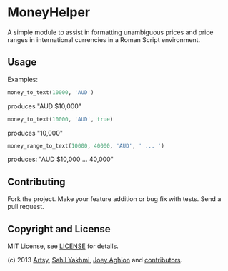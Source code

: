 MoneyHelper
============

A simple module to assist in formatting unambiguous prices and price ranges in international currencies in a Roman Script environment.

Usage
-----

Examples:
``` ruby
money_to_text(10000, 'AUD')
```
produces "AUD $10,000"

``` ruby
money_to_text(10000, 'AUD', true)
```
produces "10,000"

``` ruby
money_range_to_text(10000, 40000, 'AUD', ' ... ')
```
produces: "AUD $10,000 ... 40,000"

Contributing
------------

Fork the project. Make your feature addition or bug fix with tests. Send a pull request.

Copyright and License
---------------------

MIT License, see [LICENSE](LICENSE.md) for details.

(c) 2013 [Artsy](http://artsy.github.com), [Sahil Yakhmi](https://github.com/syakhmi), [Joey Aghion](https://github.com/joeyAghion) and [contributors](CHANGELOG.md).

